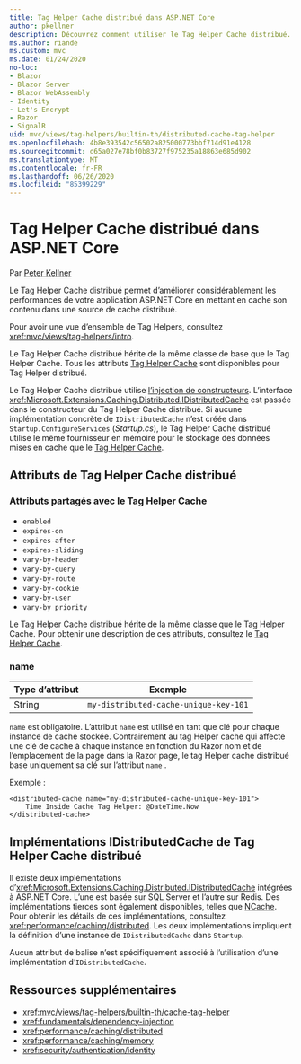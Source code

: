 ```yaml
---
title: Tag Helper Cache distribué dans ASP.NET Core
author: pkellner
description: Découvrez comment utiliser le Tag Helper Cache distribué.
ms.author: riande
ms.custom: mvc
ms.date: 01/24/2020
no-loc:
- Blazor
- Blazor Server
- Blazor WebAssembly
- Identity
- Let's Encrypt
- Razor
- SignalR
uid: mvc/views/tag-helpers/builtin-th/distributed-cache-tag-helper
ms.openlocfilehash: 4b8e393542c56502a825000773bbf714d91e4128
ms.sourcegitcommit: d65a027e78bf0b83727f975235a18863e685d902
ms.translationtype: MT
ms.contentlocale: fr-FR
ms.lasthandoff: 06/26/2020
ms.locfileid: "85399229"
---
```

# <a name="distributed-cache-tag-helper-in-aspnet-core"></a>Tag Helper Cache distribué dans ASP.NET Core

Par [Peter Kellner](https://peterkellner.net)

Le Tag Helper Cache distribué permet d’améliorer considérablement les performances de votre application ASP.NET Core en mettant en cache son contenu dans une source de cache distribué.

Pour avoir une vue d’ensemble de Tag Helpers, consultez <xref:mvc/views/tag-helpers/intro>.

Le Tag Helper Cache distribué hérite de la même classe de base que le Tag Helper Cache. Tous les attributs [Tag Helper Cache](xref:mvc/views/tag-helpers/builtin-th/cache-tag-helper) sont disponibles pour Tag Helper distribué.

Le Tag Helper Cache distribué utilise [l’injection de constructeurs](xref:fundamentals/dependency-injection#constructor-injection-behavior). L’interface <xref:Microsoft.Extensions.Caching.Distributed.IDistributedCache> est passée dans le constructeur du Tag Helper Cache distribué. Si aucune implémentation concrète de `IDistributedCache` n’est créée dans `Startup.ConfigureServices` (*Startup.cs*), le Tag Helper Cache distribué utilise le même fournisseur en mémoire pour le stockage des données mises en cache que le [Tag Helper Cache](xref:mvc/views/tag-helpers/builtin-th/cache-tag-helper).

## <a name="distributed-cache-tag-helper-attributes"></a>Attributs de Tag Helper Cache distribué

### <a name="attributes-shared-with-the-cache-tag-helper"></a>Attributs partagés avec le Tag Helper Cache

* `enabled`
* `expires-on`
* `expires-after`
* `expires-sliding`
* `vary-by-header`
* `vary-by-query`
* `vary-by-route`
* `vary-by-cookie`
* `vary-by-user`
* `vary-by priority`

Le Tag Helper Cache distribué hérite de la même classe que le Tag Helper Cache. Pour obtenir une description de ces attributs, consultez le [Tag Helper Cache](xref:mvc/views/tag-helpers/builtin-th/cache-tag-helper).

### <a name="name"></a>name

| Type d’attribut | Exemple                               |
| -------------- | ------------------------------------- |
| String         | `my-distributed-cache-unique-key-101` |

`name` est obligatoire. L’attribut `name` est utilisé en tant que clé pour chaque instance de cache stockée. Contrairement au tag Helper cache qui affecte une clé de cache à chaque instance en fonction du Razor nom et de l’emplacement de la page dans la Razor page, le tag Helper cache distribué base uniquement sa clé sur l’attribut `name` .

Exemple :

```cshtml
<distributed-cache name="my-distributed-cache-unique-key-101">
    Time Inside Cache Tag Helper: @DateTime.Now
</distributed-cache>
```

## <a name="distributed-cache-tag-helper-idistributedcache-implementations"></a>Implémentations IDistributedCache de Tag Helper Cache distribué

Il existe deux implémentations d’<xref:Microsoft.Extensions.Caching.Distributed.IDistributedCache> intégrées à ASP.NET Core. L’une est basée sur SQL Server et l’autre sur Redis. Des implémentations tierces sont également disponibles, telles que [NCache](http://www.alachisoft.com/ncache/aspnet-core-idistributedcache-ncache.html). Pour obtenir les détails de ces implémentations, consultez <xref:performance/caching/distributed>. Les deux implémentations impliquent la définition d’une instance de `IDistributedCache` dans `Startup`.

Aucun attribut de balise n’est spécifiquement associé à l’utilisation d’une implémentation d’`IDistributedCache`.

## <a name="additional-resources"></a>Ressources supplémentaires

* <xref:mvc/views/tag-helpers/builtin-th/cache-tag-helper>
* <xref:fundamentals/dependency-injection>
* <xref:performance/caching/distributed>
* <xref:performance/caching/memory>
* <xref:security/authentication/identity>
